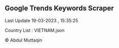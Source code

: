 

## Google Trends Keywords Scraper 
 
Last Update 19-03-2023 , 15:35:25

Country List :
VIETNAM.json



© Abdul Muttaqin 
